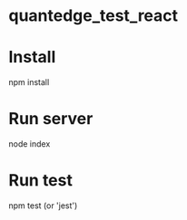 # quantedge_test_react
# Install
npm install

# Run server
node index

# Run test
npm test (or 'jest')
